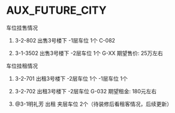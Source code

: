 # AUX_FUTURE_CITY
车位挂售情况

1. 3-2-802 出售3号楼下 -1层车位 1个 C-082

2. 3-1-3502 出售3号楼下 -2层车位 1个 G-XX 期望售价: 25万左右



车位挂租情况

1. 3-2-701 出租3号楼下 -2层车位 1个
                      -1层车位 1个

2. 3-2-702 出租3号楼下 -2层车位 G-032 期望租金: 180元左右

3. @3-1明礼芳 出租 夹层车位 2个（待装修后看租客情况，后续更新）
